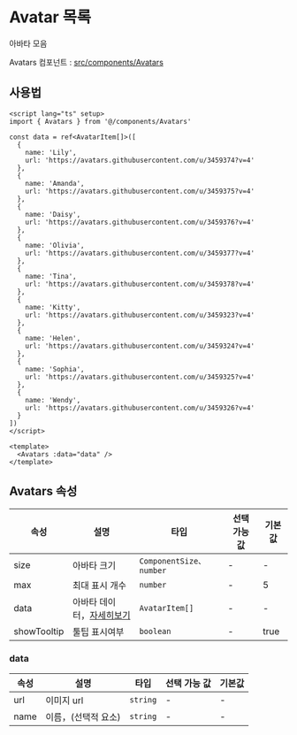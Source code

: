 # Avatar 목록

아바타 모음

Avatars 컴포넌트 : [src/components/Avatars](https://github.com/web2-solution/web2-vue-framework/tree/dev/src/components/Avatars) 

## 사용법


```vue
<script lang="ts" setup>
import { Avatars } from '@/components/Avatars'

const data = ref<AvatarItem[]>([
  {
    name: 'Lily',
    url: 'https://avatars.githubusercontent.com/u/3459374?v=4'
  },
  {
    name: 'Amanda',
    url: 'https://avatars.githubusercontent.com/u/3459375?v=4'
  },
  {
    name: 'Daisy',
    url: 'https://avatars.githubusercontent.com/u/3459376?v=4'
  },
  {
    name: 'Olivia',
    url: 'https://avatars.githubusercontent.com/u/3459377?v=4'
  },
  {
    name: 'Tina',
    url: 'https://avatars.githubusercontent.com/u/3459378?v=4'
  },
  {
    name: 'Kitty',
    url: 'https://avatars.githubusercontent.com/u/3459323?v=4'
  },
  {
    name: 'Helen',
    url: 'https://avatars.githubusercontent.com/u/3459324?v=4'
  },
  {
    name: 'Sophia',
    url: 'https://avatars.githubusercontent.com/u/3459325?v=4'
  },
  {
    name: 'Wendy',
    url: 'https://avatars.githubusercontent.com/u/3459326?v=4'
  }
])
</script>

<template>
  <Avatars :data="data" />
</template>

```

## Avatars 속성<span id="Avatars"></span>

| 속성 | 설명 | 타입 | 선택 가능 값 | 기본값 |
| ---- | ---- | ---- | ---- | ---- |
| size | 아바타 크기 | `ComponentSize、number` | - | - |
| max | 최대 표시 개수 | `number` | - | 5 |
| data | 아바타 데이터，[자세히보기](#data) | `AvatarItem[]` | - | - |
| showTooltip | 툴팁 표시여부 | `boolean` | - | true |

### data<span id="data"></span>

| 속성 | 설명 | 타입 | 선택 가능 값 | 기본값 |
| ---- | ---- | ---- | ---- | ---- |
| url | 이미지 url | `string` | - | - |
| name | 이름，(선택적 요소) | `string` | - | - |
